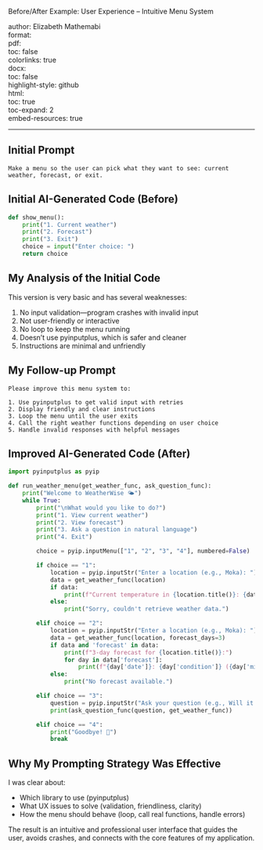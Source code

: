 Before/After Example: User Experience – Intuitive Menu System

author: Elizabeth Mathemabi  
format:  
pdf:  
  toc: false  
  colorlinks: true  
docx:  
  toc: false  
highlight-style: github  
html:  
  toc: true  
  toc-expand: 2  
embed-resources: true  

---

## Initial Prompt

```
Make a menu so the user can pick what they want to see: current weather, forecast, or exit.
```

## Initial AI-Generated Code (Before)

```python
def show_menu():
    print("1. Current weather")
    print("2. Forecast")
    print("3. Exit")
    choice = input("Enter choice: ")
    return choice
```

## My Analysis of the Initial Code

This version is very basic and has several weaknesses:

1. No input validation—program crashes with invalid input
2. Not user-friendly or interactive
3. No loop to keep the menu running
4. Doesn’t use pyinputplus, which is safer and cleaner
5. Instructions are minimal and unfriendly

## My Follow-up Prompt

```
Please improve this menu system to:

1. Use pyinputplus to get valid input with retries
2. Display friendly and clear instructions
3. Loop the menu until the user exits
4. Call the right weather functions depending on user choice
5. Handle invalid responses with helpful messages
```

## Improved AI-Generated Code (After)

```python
import pyinputplus as pyip

def run_weather_menu(get_weather_func, ask_question_func):
    print("Welcome to WeatherWise 🌤️")
    while True:
        print("\nWhat would you like to do?")
        print("1. View current weather")
        print("2. View forecast")
        print("3. Ask a question in natural language")
        print("4. Exit")

        choice = pyip.inputMenu(["1", "2", "3", "4"], numbered=False)

        if choice == "1":
            location = pyip.inputStr("Enter a location (e.g., Moka): ")
            data = get_weather_func(location)
            if data:
                print(f"Current temperature in {location.title()}: {data['temperature_C']}°C")
            else:
                print("Sorry, couldn't retrieve weather data.")

        elif choice == "2":
            location = pyip.inputStr("Enter a location (e.g., Moka): ")
            data = get_weather_func(location, forecast_days=3)
            if data and 'forecast' in data:
                print(f"3-day forecast for {location.title()}:")
                for day in data['forecast']:
                    print(f"{day['date']}: {day['condition']} ({day['min_temp']}–{day['max_temp']}°C)")
            else:
                print("No forecast available.")

        elif choice == "3":
            question = pyip.inputStr("Ask your question (e.g., Will it rain in Moka?): ")
            print(ask_question_func(question, get_weather_func))

        elif choice == "4":
            print("Goodbye! 🌈")
            break
```

## Why My Prompting Strategy Was Effective

I was clear about:

- Which library to use (pyinputplus)
- What UX issues to solve (validation, friendliness, clarity)
- How the menu should behave (loop, call real functions, handle errors)

The result is an intuitive and professional user interface that guides the user, avoids crashes, and connects with the core features of my application.
